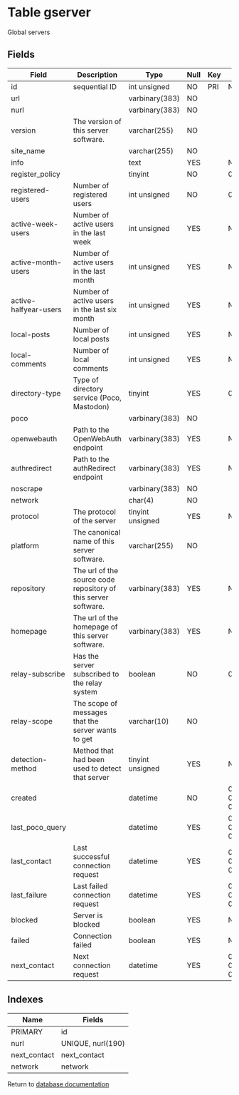 Table gserver
===========

Global servers

Fields
------

| Field                 | Description                                                    | Type             | Null | Key | Default             | Extra          |
| --------------------- | -------------------------------------------------------------- | ---------------- | ---- | --- | ------------------- | -------------- |
| id                    | sequential ID                                                  | int unsigned     | NO   | PRI | NULL                | auto_increment |
| url                   |                                                                | varbinary(383)   | NO   |     |                     |                |
| nurl                  |                                                                | varbinary(383)   | NO   |     |                     |                |
| version               | The version of this server software.                           | varchar(255)     | NO   |     |                     |                |
| site_name             |                                                                | varchar(255)     | NO   |     |                     |                |
| info                  |                                                                | text             | YES  |     | NULL                |                |
| register_policy       |                                                                | tinyint          | NO   |     | 0                   |                |
| registered-users      | Number of registered users                                     | int unsigned     | NO   |     | 0                   |                |
| active-week-users     | Number of active users in the last week                        | int unsigned     | YES  |     | NULL                |                |
| active-month-users    | Number of active users in the last month                       | int unsigned     | YES  |     | NULL                |                |
| active-halfyear-users | Number of active users in the last six month                   | int unsigned     | YES  |     | NULL                |                |
| local-posts           | Number of local posts                                          | int unsigned     | YES  |     | NULL                |                |
| local-comments        | Number of local comments                                       | int unsigned     | YES  |     | NULL                |                |
| directory-type        | Type of directory service (Poco, Mastodon)                     | tinyint          | YES  |     | 0                   |                |
| poco                  |                                                                | varbinary(383)   | NO   |     |                     |                |
| openwebauth           | Path to the OpenWebAuth endpoint                               | varbinary(383)   | YES  |     | NULL                |                |
| authredirect          | Path to the authRedirect endpoint                              | varbinary(383)   | YES  |     | NULL                |                |
| noscrape              |                                                                | varbinary(383)   | NO   |     |                     |                |
| network               |                                                                | char(4)          | NO   |     |                     |                |
| protocol              | The protocol of the server                                     | tinyint unsigned | YES  |     | NULL                |                |
| platform              | The canonical name of this server software.                    | varchar(255)     | NO   |     |                     |                |
| repository            | The url of the source code repository of this server software. | varbinary(383)   | YES  |     | NULL                |                |
| homepage              | The url of the homepage of this server software.               | varbinary(383)   | YES  |     | NULL                |                |
| relay-subscribe       | Has the server subscribed to the relay system                  | boolean          | NO   |     | 0                   |                |
| relay-scope           | The scope of messages that the server wants to get             | varchar(10)      | NO   |     |                     |                |
| detection-method      | Method that had been used to detect that server                | tinyint unsigned | YES  |     | NULL                |                |
| created               |                                                                | datetime         | NO   |     | 0001-01-01 00:00:00 |                |
| last_poco_query       |                                                                | datetime         | YES  |     | 0001-01-01 00:00:00 |                |
| last_contact          | Last successful connection request                             | datetime         | YES  |     | 0001-01-01 00:00:00 |                |
| last_failure          | Last failed connection request                                 | datetime         | YES  |     | 0001-01-01 00:00:00 |                |
| blocked               | Server is blocked                                              | boolean          | YES  |     | NULL                |                |
| failed                | Connection failed                                              | boolean          | YES  |     | NULL                |                |
| next_contact          | Next connection request                                        | datetime         | YES  |     | 0001-01-01 00:00:00 |                |

Indexes
------------

| Name         | Fields            |
| ------------ | ----------------- |
| PRIMARY      | id                |
| nurl         | UNIQUE, nurl(190) |
| next_contact | next_contact      |
| network      | network           |


Return to [database documentation](help/database)
